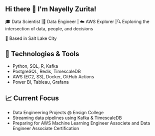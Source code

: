 ## Hi there 👋 I'm Nayelly Zurita!

🎓 Data Scientist |🤖 Data Engineer | ☁️ AWS Explorer 
|🔍 Exploring the intersection of data, people, and decisions

📍 Based in Salt Lake City 

## 🔧 Technologies & Tools
- Python, SQL, R, Kafka
- PostgreSQL, Redis, TimescaleDB
- AWS (EC2, S3), Docker, GitHub Actions
- Power BI, Tableau, Grafana

## 📈 Current Focus
- Data Engineering Projects @ Ensign College
- Streaming data pipelines using Kafka & TimescaleDB 
- Preparing for AWS Machine Learning Engineer Associete and Data Engineer Associate Certification 
